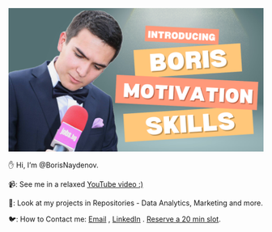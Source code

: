 

[![About me: skills and motivation](https://github.com/BorisNaydenov/BorisNaydenov/blob/main/Can%20you%20introduce%20yourself.png)](https://youtu.be/Za_QAHPWQnw?si=tH9PpevlxNYDtxPT)

<be>

:hand: Hi, I’m @BorisNaydenov. 
 
 📹: See me in а relaxed [YouTube video :)](https://youtu.be/Za_QAHPWQnw?si=tH9PpevlxNYDtxPT)     
 
 🧮: Look at my projects in Repositories - Data Analytics, Marketing and more.

 🐦: How to Contact me:                <a href="mailto:borissnaydenov@gmail.com">Email</a> , <a href="https://www.linkedin.com/in/boris-naydenov/">LinkedIn</a> . [Reserve a 20 min slot](https://calendar.app.google/eNwAEaZ4HGrDLoR4A). 


  
  

  






<!---
BorisNaydenov/BorisNaydenov is a ✨ special ✨ repository because its `README.md` (this file) appears on your GitHub profile.
You can click the Preview link to take a look at your changes.
--->
